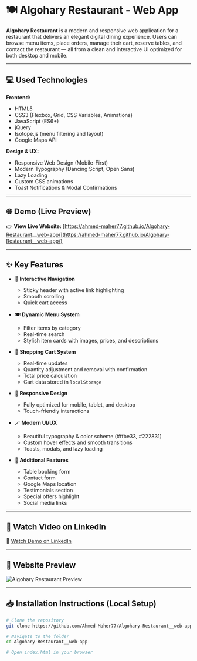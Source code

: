 # 🍽️ Algohary Restaurant - Web App

**Algohary Restaurant** is a modern and responsive web application for a restaurant that delivers an elegant digital dining experience. Users can browse menu items, place orders, manage their cart, reserve tables, and contact the restaurant — all from a clean and interactive UI optimized for both desktop and mobile.

---

## 💻 Used Technologies

**Frontend:**
- HTML5
- CSS3 (Flexbox, Grid, CSS Variables, Animations)
- JavaScript (ES6+)
- jQuery
- Isotope.js (menu filtering and layout)
- Google Maps API

**Design & UX:**
- Responsive Web Design (Mobile-First)
- Modern Typography (Dancing Script, Open Sans)
- Lazy Loading
- Custom CSS animations
- Toast Notifications & Modal Confirmations

---

## 🌐 Demo (Live Preview)
👉 **View Live Website:** [https://ahmed-maher77.github.io/Algohary-Restaurant__web-app/](https://ahmed-maher77.github.io/Algohary-Restaurant__web-app/)

---

## ✨ Key Features

- 🧭 **Interactive Navigation**
  - Sticky header with active link highlighting
  - Smooth scrolling
  - Quick cart access

- 🍽️ **Dynamic Menu System**
  - Filter items by category
  - Real-time search
  - Stylish item cards with images, prices, and descriptions

- 🛒 **Shopping Cart System**
  - Real-time updates
  - Quantity adjustment and removal with confirmation
  - Total price calculation
  - Cart data stored in `localStorage`

- 📱 **Responsive Design**
  - Fully optimized for mobile, tablet, and desktop
  - Touch-friendly interactions

- 🪄 **Modern UI/UX**
  - Beautiful typography & color scheme (#ffbe33, #222831)
  - Custom hover effects and smooth transitions
  - Toasts, modals, and lazy loading

- 📍 **Additional Features**
  - Table booking form
  - Contact form
  - Google Maps location
  - Testimonials section
  - Special offers highlight
  - Social media links

---

## 🎥 Watch Video on LinkedIn
🔗 [Watch Demo on LinkedIn](https://www.linkedin.com/in/your-profile)

---

## 👀 Website Preview

![Algohary Restaurant Preview](https://your-preview-image-link.com/preview.jpg)

---

## 📥 Installation Instructions (Local Setup)

```bash
# Clone the repository
git clone https://github.com/Ahmed-Maher77/Algohary-Restaurant__web-app.git

# Navigate to the folder
cd Algohary-Restaurant__web-app

# Open index.html in your browser

